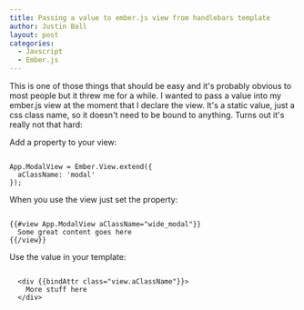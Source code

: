 ```yaml
---
title: Passing a value to ember.js view from handlebars template
author: Justin Ball
layout: post
categories:
  - Javscript
  - Ember.js
---
```



<p>This is one of those things that should be easy and it's probably obvious to most people but it threw me for a while.
I wanted to pass a value into my ember.js view at the moment that I declare the view. It's a static value, just a css class
name, so it doesn't need to be bound to anything. Turns out it's really not that hard:</p>

<p>Add a property to your view:</p>
<pre><code class="javascript">
App.ModalView = Ember.View.extend({
  aClassName: 'modal'
});
</pre></code>

<p>When you use the view just set the property:</p>
<pre><code class="html">
{{#view App.ModalView aClassName="wide_modal"}}
  Some great content goes here
{{/view}}
</pre></code>

<p>Use the value in your template:</p>
<pre><code class="html">
  &lt;div {{bindAttr class=&quot;view.aClassName&quot;}}&gt;
    More stuff here
  &lt;/div&gt;
</pre></code>